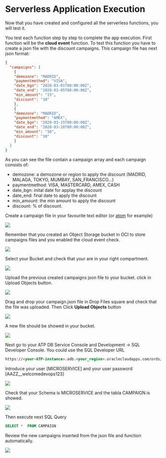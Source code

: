 # Serverless Application Execution
Now that you have created and configured all the serverless functions, you will test it.

You test each function step by step to complete the app execution.
First function will be the **cloud event** function. To test this function you have to create a json file with the discount campaigns. This campaign file has next json format:
```json
{
  "campaigns": [
    {
    "demozone": "MADRID",
    "paymentmethod": "VISA",
    "date_bgn": "2020-03-01T00:00:00Z",
    "date_end": "2020-03-05T00:00:00Z",
    "min_amount": "15",
    "discount": "10"
    },
    {
    "demozone": "MADRID",
    "paymentmethod": "AMEX",
    "date_bgn": "2020-03-15T00:00:00Z",
    "date_end": "2020-03-20T00:00:00Z",
    "min_amount": "10",
    "discount": "10"
    }
  ]
}
```
As you can see the file contain a campaign array and each campaign consists of: 
- demozone: a demozone or region to apply the discount (MADRID, MALAGA, TOKYO, MUMBAY, SAN_FRANCISCO...)
- paymentmethod: VISA, MASTERCARD, AMEX, CASH
- date_bgn: inital date for applay the discount
- date_end: final date to apply the discount
- min_amount: the min amount to apply the discount
- discount: % of discount.

Create a campaign file in your favourite text editor (or [atom](https://atom.io/) for example)

![](./media/fn-execution/faas-app-execution01.png)

Remember that you created an Object Storage bucket in OCI to store campaigns files and you enabled the cloud event check. 

![](./media/fn-execution/faas-app-execution02.png)

Select your Bucket and check that your are in your right compartment.

![](./media/fn-execution/faas-app-execution03.png)

Upload the previous created campaigns json file to your bucket. click in Upload Objects button.

![](./media/fn-execution/faas-app-execution04.png)

Drag and drop your campaign.json file in Drop Files square and check that the file was uploaded. Then Click **Upload Objects** button

![](./media/fn-execution/faas-app-execution05.png)

A new file should be showed in your bucket.

![](./media/fn-execution/faas-app-execution06.png)

Next go to your ATP DB Service Console and Development -> SQL Developer Console. You could use the SQL Developer URL

```html
https://<your-ATP-instance>.adb.<your_region>.oraclecloudapps.com/ords/atp/_sdw/?nav=worksheet
```
Introduce your user [MICROSERVICE] and your user password [AAZZ__welcomedevops123]

![](./media/ATP-configure07.PNG)

Check that your Schema is MICROSERVICE and the tabla CAMPAIGN is showed.

![](./media/fn-execution/faas-app-execution07.png)

Then execute next SQL Query 
```sql 
SELECT *  FROM CAMPAIGN
``` 
Review the new campaigns inserted from the json file and function automatically.

![](./media/fn-execution/faas-app-execution08.png)







